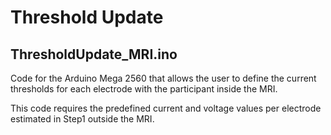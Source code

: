 # Threshold Update

## ThresholdUpdate_MRI.ino

Code for the Arduino Mega 2560 that allows the user to define the current thresholds for each electrode with the participant inside the MRI.

This code requires the predefined current and voltage values per electrode estimated in Step1 outside the MRI.

